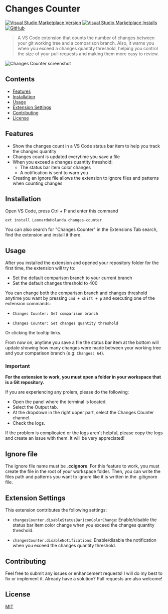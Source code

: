 # Changes Counter

[![Visual Studio Marketplace Version](https://img.shields.io/visual-studio-marketplace/v/LeonardoHolanda.changes-counter?color=%230066b8&label=VS%20Code%20Marketplace&style=flat-square)](https://marketplace.visualstudio.com/items?itemName=LeonardoHolanda.changes-counter)
[![Visual Studio Marketplace Installs](https://img.shields.io/visual-studio-marketplace/i/LeonardoHolanda.changes-counter?style=flat-square)](https://marketplace.visualstudio.com/items?itemName=LeonardoHolanda.changes-counter)
[![GitHub](https://img.shields.io/github/license/leo-holanda/changes-counter?color=%230066b8&style=flat-square)](https://github.com/leo-holanda/changes-counter)

> A VS Code extension that counts the number of changes between your git working tree and a comparison branch. Also, it warns you when you exceed a changes quantity threshold, helping you control the size of your pull requests and making them more easy to review.

![Changes Counter screenshot](https://i.imgur.com/NQHj04x.png)

## Contents

- [Features](#features)
- [Installation](#installation)
- [Usage](#usage)
- [Extension Settings](#extension-settings)
- [Contributing](#contributing)
- [License](#license)

## Features

- Show the changes count in a VS Code status bar item to help you track the changes quantity
- Changes count is updated everytime you save a file
- When you exceed a changes quantity threshold:
  - The status bar item color changes
  - A notification is sent to warn you
- Creating an ignore file allows the extension to ignore files and patterns when counting changes

## Installation

Open VS Code, press Ctrl + P and enter this command

`ext install LeonardoHolanda.changes-counter`

You can also search for "Changes Counter" in the Extensions Tab search, find the extension and install it there.

## Usage

After you installed the extension and opened your repository folder for the first time, the extension will try to:

- Set the default comparison branch to your current branch
- Set the default changes threshold to 400

You can change both the comparison branch and changes threshold anytime you want by pressing `cmd + shift + p` and executing one of the extension commands:

- `Changes Counter: Set comparison branch`

- `Changes Counter: Set changes quantity threshold`

Or clicking the tooltip links.

From now on, anytime you save a file the status bar item at the bottom will update showing how many changes were made between your working tree and your comparison branch (e.g: `Changes: 64`).

### Important

**For the extension to work, you must open a folder in your workspace that is a Git repository.**

If you are experiencing any prolem, please do the following:

- Open the panel where the terminal is located.
- Select the Output tab.
- At the dropdown in the right upper part, select the Changes Counter channel.
- Check the logs.

If the problem is complicated or the logs aren't helpful, please copy the logs and create an issue with them. It will be very appreciated!

## Ignore file

The ignore file name must be **.ccignore**. For this feature to work, you must create the file in the root of your workspace folder. Then, you can write the files path and patterns you want to ignore like it is written in the .gitignore file.

## Extension Settings

This extension contributes the following settings:

- `changesCounter.disableStatusBarIconColorChange`: Enable/disable the status bar item color change when you exceed the changes quantity threshold.

- `changesCounter.disableNotifications`: Enable/disable the notification when you exceed the changes quantity threshold.

## Contributing

Feel free to submit any issues or enhancement requests! I will do my best to fix or implement it. Already have a solution? Pull requests are also welcome!

## License

[MIT](https://choosealicense.com/licenses/mit/)
